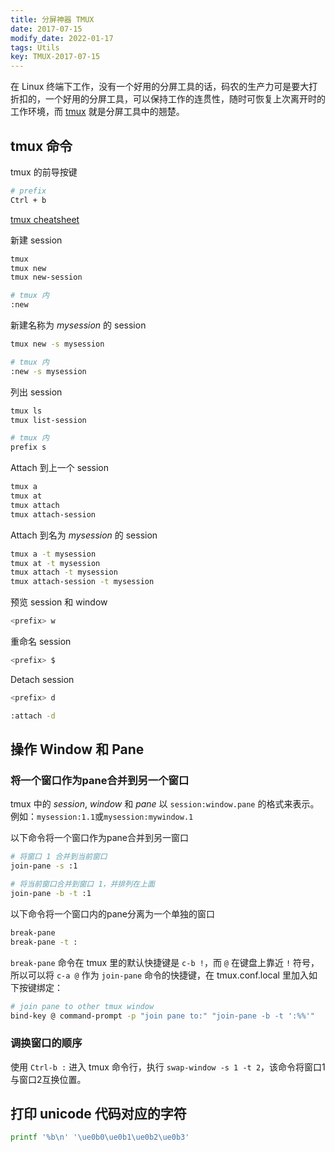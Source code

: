 ```yaml
---
title: 分屏神器 TMUX
date: 2017-07-15
modify_date: 2022-01-17
tags: Utils
key: TMUX-2017-07-15
---
```


在 Linux 终端下工作，没有一个好用的分屏工具的话，码农的生产力可是要大打折扣的，一个好用的分屏工具，可以保持工作的连贯性，随时可恢复上次离开时的工作环境，而 [tmux](https://github.com/tmux/tmux) 就是分屏工具中的翘楚。

<!--more-->

## tmux 命令

tmux 的前导按键

```sh
# prefix
Ctrl + b
```

[tmux cheatsheet](https://tmuxcheatsheet.com/)

新建 session

```sh
tmux
tmux new
tmux new-session

# tmux 内
:new
```

新建名称为 *mysession* 的 session

```sh
tmux new -s mysession

# tmux 内
:new -s mysession
```

列出 session

```sh
tmux ls
tmux list-session

# tmux 内
prefix s
```

Attach 到上一个 session

```sh
tmux a
tmux at
tmux attach
tmux attach-session
```

Attach 到名为 *mysession* 的 session

```sh
tmux a -t mysession
tmux at -t mysession
tmux attach -t mysession
tmux attach-session -t mysession
```

预览 session 和 window

```sh
<prefix> w
```

重命名 session

```sh
<prefix> $
```

Detach session

```sh
<prefix> d

:attach -d
```

## 操作 Window 和 Pane

### 将一个窗口作为pane合并到另一个窗口

tmux 中的 *session*, *window* 和 *pane* 以 `session:window.pane` 的格式来表示。例如：`mysession:1.1`或`mysession:mywindow.1`  

以下命令将一个窗口作为pane合并到另一窗口

```sh
# 将窗口 1 合并到当前窗口
join-pane -s :1

# 将当前窗口合并到窗口 1，并排列在上面
join-pane -b -t :1
```

以下命令将一个窗口内的pane分离为一个单独的窗口

```sh
break-pane
break-pane -t :
```

`break-pane` 命令在 tmux 里的默认快捷键是 `c-b !`，而 `@` 在键盘上靠近 `!` 符号，所以可以将 `c-a @` 作为 `join-pane` 命令的快捷键，在 tmux.conf.local 里加入如下按键绑定：  

```sh
# join pane to other tmux window
bind-key @ command-prompt -p "join pane to:" "join-pane -b -t ':%%'"
```

### 调换窗口的顺序

使用 `Ctrl-b :` 进入 tmux 命令行，执行 `swap-window -s 1 -t 2`，该命令将窗口1与窗口2互换位置。

## 打印 unicode 代码对应的字符

```sh
printf '%b\n' '\ue0b0\ue0b1\ue0b2\ue0b3'
```
